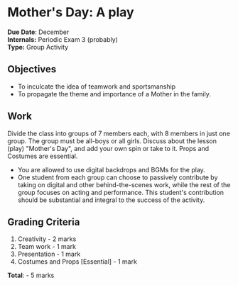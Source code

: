 # Mother's Day: A play

**Due Date**: December \
**Internals:** Periodic Exam 3 (probably) \
**Type:** Group Activity

## Objectives

* To inculcate the idea of teamwork and sportsmanship
* To propagate the theme and importance of a Mother in the family.

## Work

Divide the class into groups of 7 members each, with 8 members in just one group. The group must be all-boys or all girls. Discuss about the lesson (play) "Mother's Day", and add your own spin or take to it. Props and Costumes are essential.

* You are allowed to use digital backdrops and BGMs for the play.
* One student from each group can choose to passively contribute by taking on digital and other behind-the-scenes work, while the rest of the group focuses on acting and performance. This student's contribution should be substantial and integral to the success of the activity.

## Grading Criteria

1. Creativity - 2 marks
2. Team work - 1 mark
3. Presentation - 1 mark
4. Costumes and Props \[Essential] - 1 mark

**Total**: - 5 marks
